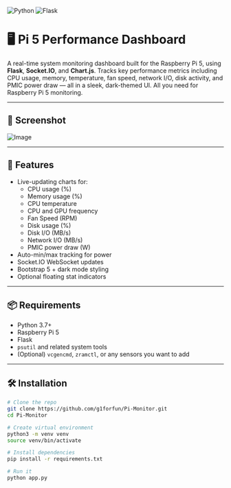 ![Python](https://img.shields.io/badge/python-3.9+-blue.svg)
![Flask](https://img.shields.io/badge/Flask-app-lightgrey)
# 🖥️ Pi 5 Performance Dashboard

A real-time system monitoring dashboard built for the Raspberry Pi 5, using **Flask**, **Socket.IO**, and **Chart.js**. Tracks key performance metrics including CPU usage, memory, temperature, fan speed, network I/O, disk activity, and PMIC power draw — all in a sleek, dark-themed UI.
All you need for Raspberry Pi 5 monitoring.

---

## 📸 Screenshot
![Image](https://github.com/user-attachments/assets/39701724-cd86-4025-8676-d90e1f1b3896)

---

## 🚀 Features

- Live-updating charts for:
  - CPU usage (%)
  - Memory usage (%)
  - CPU temperature
  - CPU and GPU frequency
  - Fan Speed (RPM)
  - Disk usage (%)
  - Disk I/O (MB/s)
  - Network I/O (MB/s)
  - PMIC power draw (W)
- Auto-min/max tracking for power
- Socket.IO WebSocket updates
- Bootstrap 5 + dark mode styling
- Optional floating stat indicators

---

## 📦 Requirements

- Python 3.7+
- Raspberry Pi 5
- Flask
- `psutil` and related system tools
- (Optional) `vcgencmd`, `zramctl`, or any sensors you want to add

---

## 🛠️ Installation

```bash
# Clone the repo
git clone https://github.com/g1forfun/Pi-Monitor.git
cd Pi-Monitor

# Create virtual environment
python3 -m venv venv
source venv/bin/activate

# Install dependencies
pip install -r requirements.txt

# Run it
python app.py
